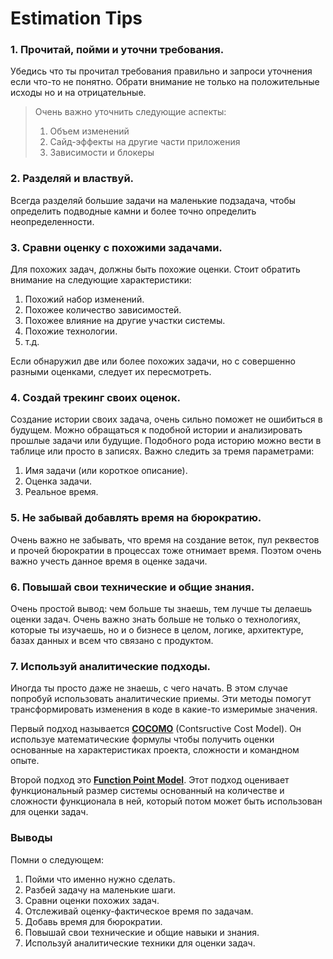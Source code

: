 # Estimation Tips

### 1. Прочитай, пойми и уточни требования.
Убедись что ты прочитал требования правильно и запроси уточнения если что-то не понятно. Обрати внимание не только на положительные исходы но и на отрицательные.

> Очень важно уточнить следующие аспекты:
> 1. Объем изменений
> 2. Сайд-эффекты на другие части приложения
> 3. Зависимости и блокеры

### 2. Разделяй и властвуй.
Всегда разделяй большие задачи на маленькие подзадача, чтобы определить подводные камни и более точно определить неопределенности.

### 3. Сравни оценку с похожими задачами.
Для похожих задач, должны быть похожие оценки. Стоит обратить внимание на следующие характеристики:
1. Похожий набор изменений.
2. Похожее количество зависимостей.
3. Похожее влияние на другие участки системы.
4. Похожие технологии.
5. т.д.

Если обнаружил две или более похожих задачи, но с совершенно разными оценками, следует их пересмотреть.

### 4. Создай трекинг своих оценок.
Создание истории своих задача, очень сильно поможет не ошибиться в будущем. Можно обращаться к подобной истории и анализировать прошлые задачи или будущие.
Подобного рода историю можно вести в таблице или просто в записях. Важно следить за тремя параметрами:
1. Имя задачи (или короткое описание).
2. Оценка задачи.
3. Реальное время.

### 5. Не забывай добавлять время на бюрократию.
Очень важно не забывать, что время на создание веток, пул реквестов и прочей бюрократии в процессах тоже отнимает время. Поэтом очень важно учесть данное время в оценке задачи.

### 6. Повышай свои технические и общие знания.
Очень простой вывод: чем больше ты знаешь, тем лучше ты делаешь оценки задач. Очень важно знать больше не только о технологиях, которые ты изучаешь, но и о бизнесе в целом, логике, архитектуре, базах данных и всем что связано с продуктом.

### 7. Используй аналитические подходы.

Иногда ты просто даже не знаешь, с чего начать. В этом случае попробуй использовать аналитические приемы.
Эти методы помогут трансформировать изменения в коде в какие-то измеримые значения.

Первый подход называется [**COCOMO**](https://ru.wikipedia.org/wiki/COCOMO) (Contsructive Cost Model). Он используе математические формулы чтобы получить оценки основанные на характеристиках проекта, сложности и командном опыте.

Второй подход это [**Function Point Model**](https://www.geeksforgeeks.org/software-engineering-functional-point-fp-analysis/). Этот подход оценивает функциональный размер системы основанный на количестве и сложности функционала в ней, который потом может быть использован для оценки задач.

### Выводы
Помни о следующем:
1. Пойми что именно нужно сделать.
2. Разбей задачу на маленькие шаги.
3. Сравни оценки похожих задач.
4. Отслеживай оценку-фактическое время по задачам.
5. Добавь время для бюрократии.
6. Повышай свои технические и общие навыки и знания.
7. Используй аналитические техники для оценки задач.
